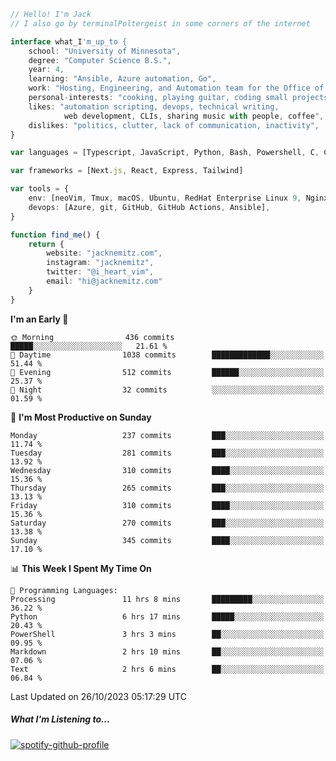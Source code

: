 ```typescript
// Hello! I'm Jack
// I also go by terminalPoltergeist in some corners of the internet

interface what_I'm_up_to {
    school: "University of Minnesota",
    degree: "Computer Science B.S.",
    year: 4,
    learning: "Ansible, Azure automation, Go",
    work: "Hosting, Engineering, and Automation team for the Office of Information Technology at UMN",
    personal-interests: "cooking, playing guitar, coding small projects",
    likes: "automation scripting, devops, technical writing,
            web development, CLIs, sharing music with people, coffee",
    dislikes: "politics, clutter, lack of communication, inactivity",
}

var languages = [Typescript, JavaScript, Python, Bash, Powershell, C, C++, HTML, CSS]

var frameworks = [Next.js, React, Express, Tailwind]

var tools = {
    env: [neoVim, Tmux, macOS, Ubuntu, RedHat Enterprise Linux 9, Nginx, DigitalOcean, Cloudflare],
    devops: [Azure, git, GitHub, GitHub Actions, Ansible],
}

function find_me() {
    return {
        website: "jacknemitz.com",
        instagram: "jacknemitz",
        twitter: "@i_heart_vim",
        email: "hi@jacknemitz.com"
    }
}
```

<!--START_SECTION:waka-->
**I'm an Early 🐤** 

```text
🌞 Morning                436 commits         █████░░░░░░░░░░░░░░░░░░░░   21.61 % 
🌆 Daytime                1038 commits        █████████████░░░░░░░░░░░░   51.44 % 
🌃 Evening                512 commits         ██████░░░░░░░░░░░░░░░░░░░   25.37 % 
🌙 Night                  32 commits          ░░░░░░░░░░░░░░░░░░░░░░░░░   01.59 % 
```
📅 **I'm Most Productive on Sunday** 

```text
Monday                   237 commits         ███░░░░░░░░░░░░░░░░░░░░░░   11.74 % 
Tuesday                  281 commits         ███░░░░░░░░░░░░░░░░░░░░░░   13.92 % 
Wednesday                310 commits         ████░░░░░░░░░░░░░░░░░░░░░   15.36 % 
Thursday                 265 commits         ███░░░░░░░░░░░░░░░░░░░░░░   13.13 % 
Friday                   310 commits         ████░░░░░░░░░░░░░░░░░░░░░   15.36 % 
Saturday                 270 commits         ███░░░░░░░░░░░░░░░░░░░░░░   13.38 % 
Sunday                   345 commits         ████░░░░░░░░░░░░░░░░░░░░░   17.10 % 
```


📊 **This Week I Spent My Time On** 

```text
💬 Programming Languages: 
Processing               11 hrs 8 mins       █████████░░░░░░░░░░░░░░░░   36.22 % 
Python                   6 hrs 17 mins       █████░░░░░░░░░░░░░░░░░░░░   20.43 % 
PowerShell               3 hrs 3 mins        ██░░░░░░░░░░░░░░░░░░░░░░░   09.95 % 
Markdown                 2 hrs 10 mins       ██░░░░░░░░░░░░░░░░░░░░░░░   07.06 % 
Text                     2 hrs 6 mins        ██░░░░░░░░░░░░░░░░░░░░░░░   06.84 % 
```


 Last Updated on 26/10/2023 05:17:29 UTC
<!--END_SECTION:waka-->

##### What I'm Listening to...

[![spotify-github-profile](https://spotify-github-profile.vercel.app/api/view?uid=jack.nemitz&cover_image=true&show_offline=true&bar_color=53b14f&bar_color_cover=false&background_color=121212FF)](https://spotify-github-profile.vercel.app/api/view?uid=jack.nemitz&redirect=true)

